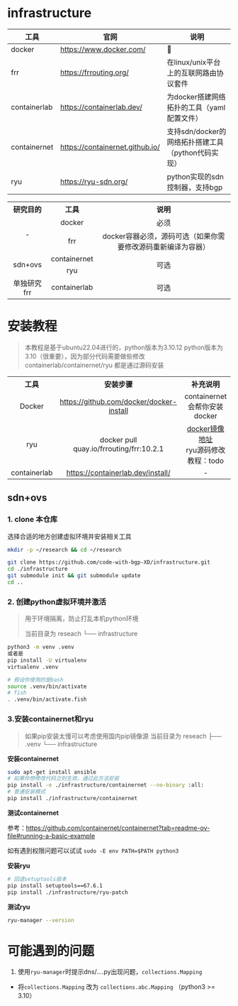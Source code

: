 # infrastructure

| 工具         | 官网                            | 说明                                               |
| ------------ | ------------------------------- | -------------------------------------------------- |
| docker       | https://www.docker.com/         | 🐋                                                  |
| frr          | https://frrouting.org/          | 在linux/unix平台上的互联网路由协议套件             |
| containerlab | https://containerlab.dev/       | 为docker搭建网络拓扑的工具（yaml配置文件）         |
| containernet | https://containernet.github.io/ | 支持sdn/docker的网络拓扑搭建工具（python代码实现） |
| ryu          | https://ryu-sdn.org/            | python实现的sdn控制器，支持bgp                     |

<table style="text-align: center;">
<tr>
<th>研究目的</th>
<th>工具</th>
<th>说明</th>
</tr>
<tr>
<td rowspan="2">-</td>
<td>docker</td>
<td>必须</td>
</tr>
<tr>
<td>frr</td>
<td>docker容器必须，源码可选（如果你需要修改源码重新编译为容器）</td>
</tr>
<tr>
<td rowspan="2">sdn+ovs</td>
<td>containernet</td>
<td rowspan="2">可选</td>
</tr>
<tr>
<td>ryu</td>
</tr>
<td>单独研究frr</td>
<td>containerlab</td>
<td>可选</td>
</table>

# 安装教程

> 本教程是基于ubuntu22.04进行的，python版本为3.10.12
> python版本为3.10（很重要），因为部分代码需要做些修改
> containerlab/containernet/ryu 都是通过源码安装

<table style="text-align: center;">
<tr>
<th>工具</th>
<th>安装步骤</th>
<th>补充说明</th>
</tr>
<tr>
<td >Docker</td>
<td><a href="https://github.com/docker/docker-install" target="_blank">https://github.com/docker/docker-install</a></td>
<td>containernet 会帮你安装docker</td>
</tr>
<tr>
<td >ryu</td>
<td>docker pull quay.io/frrouting/frr:10.2.1</td>
<td><a href="https://quay.io/repository/frrouting/frr?tab=tags" target="_blank">docker镜像地址</a><br/>ryu源码修改教程：todo</td>
</tr>
<tr>
<td >containerlab</td>
<td><a href="https://containerlab.dev/install/" target="_blank">https://containerlab.dev/install/</a></td>
<td>-</td>
</tr>
</table>

## sdn+ovs

### 1. clone 本仓库

选择合适的地方创建虚拟环境并安装相关工具

```bash
mkdir -p ~/research && cd ~/research
```

```bash
git clone https://github.com/code-with-bgp-XD/infrastructure.git
cd ./infrastructure
git submodule init && git submodule update
cd ..
```

### 2. 创建python虚拟环境并激活

> 用于环境隔离，防止打乱本机python环境
> 
> 当前目录为
reseach
└── infrastructure

```bash
python3 -m venv .venv
或者是
pip install -U virtualenv
virtualenv .venv
```

```bash
# 假设你使用的是bash
source .venv/bin/activate
# fish
. .venv/bin/activate.fish
```

### 3.安装containernet和ryu


> 如果pip安装太慢可以考虑使用国内pip镜像源
> 当前目录为
reseach
├── .venv
└── infrastructure

**安装containernet**

```bash
sudo apt-get install ansible
# 如果你想修改代码立刻生效，通过此方法安装
pip install -e ./infrastructure/containernet --no-binary :all:
# 普通安装模式
pip install ./infrastructure/containernet
```

**测试containernet**

参考：https://github.com/containernet/containernet?tab=readme-ov-file#running-a-basic-example

如有遇到权限问题可以试试 `sudo -E env PATH=$PATH python3`

**安装ryu**

```bash
# 回退setuptools版本
pip install setuptools==67.6.1
pip install ./infrastructure/ryu-patch
```

**测试ryu**

```bash
ryu-manager --version
```

# 可能遇到的问题

1. 使用`ryu-manager`时提示dns/....py出现问题，`collections.Mapping`
- 将`collections.Mapping` 改为 `collections.abc.Mapping` （python3 >= 3.10）